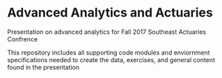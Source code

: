 # Advanced Analytics and Actuaries 
Presentation on advanced analytics for Fall 2017 Southeast Actuaries Confrence

This repository includes all supporting code modules and enviornment specifications needed to create the data, exercises, and general content found in the presentation 
